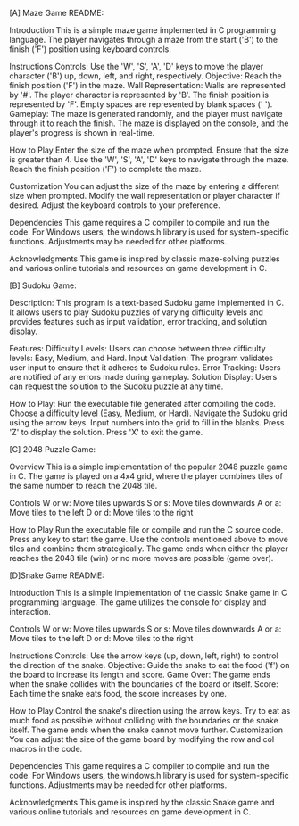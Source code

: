 [A] Maze Game README:

Introduction
This is a simple maze game implemented in C programming language. The player navigates through a maze from the start ('B') to the finish ('F') position using keyboard controls.

Instructions
Controls: Use the 'W', 'S', 'A', 'D' keys to move the player character ('B') up, down, left, and right, respectively.
Objective: Reach the finish position ('F') in the maze.
Wall Representation:
Walls are represented by '#'.
The player character is represented by 'B'.
The finish position is represented by 'F'.
Empty spaces are represented by blank spaces (' ').
Gameplay: The maze is generated randomly, and the player must navigate through it to reach the finish. The maze is displayed on the console, and the player's progress is shown in real-time.


How to Play
Enter the size of the maze when prompted. Ensure that the size is greater than 4.
Use the 'W', 'S', 'A', 'D' keys to navigate through the maze.
Reach the finish position ('F') to complete the maze.


Customization
You can adjust the size of the maze by entering a different size when prompted.
Modify the wall representation or player character if desired.
Adjust the keyboard controls to your preference.

Dependencies
This game requires a C compiler to compile and run the code.
For Windows users, the windows.h library is used for system-specific functions. Adjustments may be needed for other platforms.

Acknowledgments
This game is inspired by classic maze-solving puzzles and various online tutorials and resources on game development in C.






[B] Sudoku Game:

Description:
This program is a text-based Sudoku game implemented in C. It allows users to play Sudoku puzzles of varying difficulty levels and provides features such as input validation, error tracking, and solution display.

Features:
Difficulty Levels: Users can choose between three difficulty levels: Easy, Medium, and Hard.
Input Validation: The program validates user input to ensure that it adheres to Sudoku rules.
Error Tracking: Users are notified of any errors made during gameplay.
Solution Display: Users can request the solution to the Sudoku puzzle at any time.


How to Play:
Run the executable file generated after compiling the code.
Choose a difficulty level (Easy, Medium, or Hard).
Navigate the Sudoku grid using the arrow keys.
Input numbers into the grid to fill in the blanks.
Press 'Z' to display the solution.
Press 'X' to exit the game.













[C] 2048 Puzzle Game:

Overview
This is a simple implementation of the popular 2048 puzzle game in C. The game is played on a 4x4 grid, where the player combines tiles of the same number to reach the 2048 tile.

Controls
W or w: Move tiles upwards
S or s: Move tiles downwards
A or a: Move tiles to the left
D or d: Move tiles to the right


How to Play
Run the executable file or compile and run the C source code.
Press any key to start the game.
Use the controls mentioned above to move tiles and combine them strategically.
The game ends when either the player reaches the 2048 tile (win) or no more moves are possible (game over).






















[D]Snake Game README:

Introduction
This is a simple implementation of the classic Snake game in C programming language. The game utilizes the console for display and interaction.

Controls
W or w: Move tiles upwards
S or s: Move tiles downwards
A or a: Move tiles to the left
D or d: Move tiles to the right


Instructions
Controls: Use the arrow keys (up, down, left, right) to control the direction of the snake.
Objective: Guide the snake to eat the food ('f') on the board to increase its length and score.
Game Over: The game ends when the snake collides with the boundaries of the board or itself.
Score: Each time the snake eats food, the score increases by one.


How to Play
Control the snake's direction using the arrow keys.
Try to eat as much food as possible without colliding with the boundaries or the snake itself.
The game ends when the snake cannot move further.
Customization
You can adjust the size of the game board by modifying the row and col macros in the code.


Dependencies
This game requires a C compiler to compile and run the code.
For Windows users, the windows.h library is used for system-specific functions. Adjustments may be needed for other platforms.


Acknowledgments
This game is inspired by the classic Snake game and various online tutorials and resources on game development in C.



